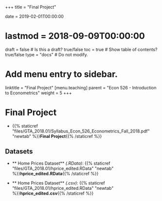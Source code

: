 +++
title = "Final Project"

date = 2019-02-01T00:00:00
# lastmod = 2018-09-09T00:00:00

draft = false  # Is this a draft? true/false
toc = true  # Show table of contents? true/false
type = "docs"  # Do not modify.

# Add menu entry to sidebar.
linktitle = "Final Project"
[menu.teaching]
  parent = "Econ 526 - Introduction to Econometrics"
  weight = 5
+++

# Final Project

* {{% staticref "files/GTA_2018.01/Syllabus_Econ_526_Econometrics_Fall_2018.pdf" "newtab" %}}**Final Project**{{% /staticref %}}

## Datasets

* ** Home Prices Dataset** _(.RData)_: {{% staticref "files/GTA_2018.01/hprice_edited.RData" "newtab" %}}**hprice_edited.RData**{{% /staticref %}}

* ** Home Prices Dataset** _(.csv)_: {{% staticref "files/GTA_2018.01/hprice_edited.RData" "newtab" %}}**hprice_edited.csv**{{% /staticref %}}